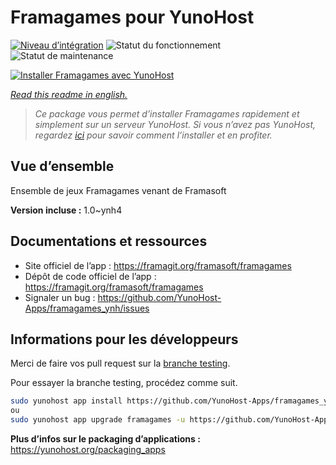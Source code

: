 <!--
N.B.: This README was automatically generated by https://github.com/YunoHost/apps/tree/master/tools/README-generator
It shall NOT be edited by hand.
-->

# Framagames pour YunoHost

[![Niveau d’intégration](https://dash.yunohost.org/integration/framagames.svg)](https://dash.yunohost.org/appci/app/framagames) ![Statut du fonctionnement](https://ci-apps.yunohost.org/ci/badges/framagames.status.svg) ![Statut de maintenance](https://ci-apps.yunohost.org/ci/badges/framagames.maintain.svg)

[![Installer Framagames avec YunoHost](https://install-app.yunohost.org/install-with-yunohost.svg)](https://install-app.yunohost.org/?app=framagames)

*[Read this readme in english.](./README.md)*

> *Ce package vous permet d’installer Framagames rapidement et simplement sur un serveur YunoHost.
Si vous n’avez pas YunoHost, regardez [ici](https://yunohost.org/#/install) pour savoir comment l’installer et en profiter.*

## Vue d’ensemble

Ensemble de jeux Framagames venant de Framasoft

**Version incluse :** 1.0~ynh4
## Documentations et ressources

* Site officiel de l’app : <https://framagit.org/framasoft/framagames>
* Dépôt de code officiel de l’app : <https://framagit.org/framasoft/framagames>
* Signaler un bug : <https://github.com/YunoHost-Apps/framagames_ynh/issues>

## Informations pour les développeurs

Merci de faire vos pull request sur la [branche testing](https://github.com/YunoHost-Apps/framagames_ynh/tree/testing).

Pour essayer la branche testing, procédez comme suit.

``` bash
sudo yunohost app install https://github.com/YunoHost-Apps/framagames_ynh/tree/testing --debug
ou
sudo yunohost app upgrade framagames -u https://github.com/YunoHost-Apps/framagames_ynh/tree/testing --debug
```

**Plus d’infos sur le packaging d’applications :** <https://yunohost.org/packaging_apps>